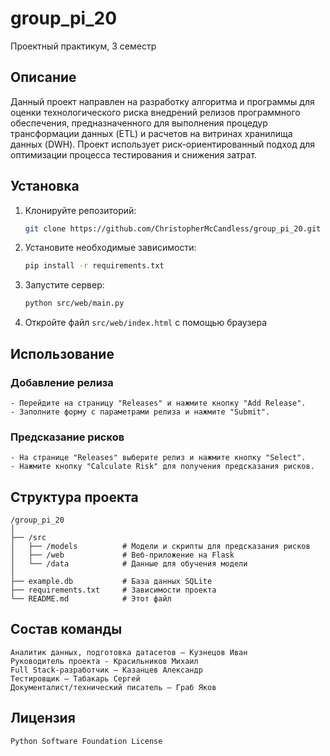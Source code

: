 # group_pi_20
Проектный практикум, 3 семестр

## Описание
Данный проект направлен на разработку алгоритма и программы для оценки технологического риска внедрений релизов программного обеспечения, предназначенного для выполнения процедур трансформации данных (ETL) и расчетов на витринах хранилища данных (DWH). Проект использует риск-ориентированный подход для оптимизации процесса тестирования и снижения затрат.

## Установка

1. Клонируйте репозиторий:
   ```bash
   git clone https://github.com/ChristopherMcCandless/group_pi_20.git
   ```
2. Установите необходимые зависимости:
    ```bash
    pip install -r requirements.txt
    ```
3. Запустите сервер:
    ```bash
    python src/web/main.py
    ```
4. Откройте файл `src/web/index.html` с помощью браузера


## Использование

### Добавление релиза
    - Перейдите на страницу "Releases" и нажмите кнопку "Add Release".
    - Заполните форму с параметрами релиза и нажмите "Submit".

### Предсказание рисков
    - На странице "Releases" выберите релиз и нажмите кнопку "Select".
    - Нажмите кнопку "Calculate Risk" для получения предсказания рисков.

## Структура проекта
```
/group_pi_20
│
├── /src
│   ├── /models          # Модели и скрипты для предсказания рисков
│   ├── /web             # Веб-приложение на Flask
│   └── /data            # Данные для обучения модели
│
├── example.db           # База данных SQLite
├── requirements.txt     # Зависимости проекта
└── README.md            # Этот файл
```

## Состав команды
    Аналитик данных, подготовка датасетов – Кузнецов Иван
    Руководитель проекта - Красильников Михаил
    Full Stack-разработчик – Казанцев Александр
    Тестировщик – Табакарь Сергей
    Документалист/технический писатель – Граб Яков 

## Лицензия
    Python Software Foundation License
